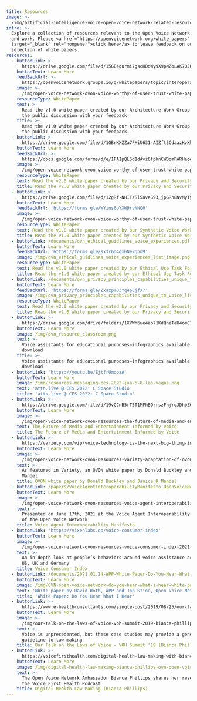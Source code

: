 ```yaml
---
title: Resources
image: >-
  /img/artificial-intelligence-voice-open-voice-network-related-resources_optimized.jpg
intro: >-
  Explore a collection of resources relevant to the Open Voice Network's mission
  and work. Please <a href="https://openvoicenetwork.org/white_papers"
  target="_blank" rel="noopener">click here</a> to leave feedback on our
  selection of white papers.
resources:
  - buttonLink: >-
      https://drive.google.com/file/d/15GEequrmi7gscHDoWy9X9pNZoLAK7OJ0/view?usp=sharing
    buttonText: Learn More
    feedBackUrl: >-
      https://openvoicenetwork.groups.io/g/whitepapers/topic/interoperability_of/93047684?p=,,,20,0,0,0::recentpostdate/sticky,,,20,2,0,93047684,previd%3D1660601323200073413,nextid%3D1660601323200073413&previd=1660601323200073413&nextid=1660601323200073413
    image: >-
      /img/open-voice-network-ovon-voice-worthy-of-user-trust-white-papers-interoperability-of-conversational-assistants-v3.0-white-paper.png
    resourceType: WhitePaper
    text: >-
      Read the v1.0 white paper created by our Architecture Work Group and join
      the public discussion with your feedback.
    title: >-
      Read the v1.0 white paper created by our Architecture Work Group and join
      the public discussion with your feedback.
  - buttonLink: >-
      https://drive.google.com/file/d/1GBrKXZZa7FXiU631-AIZft5CdaazKvXk/view?usp=sharing
    buttonText: Learn More
    feedBackUrl: >-
      https://docs.google.com/forms/d/e/1FAIpQLSd1dAvz6fpknCWDqmPARHeoenxCktAKfUjxU7-97T0u3j1KHw/viewform?usp=sf_link
    image: >-
      /img/open-voice-network-ovon-voice-worthy-of-user-trust-white-papers-data-security-specific-to-voice-v2-white-paper-graphic.png
    resourceType: WhitePaper
    text: Read the v2.0 white paper created by our Privacy and Security Work Group
    title: Read the v2.0 white paper created by our Privacy and Security Work Group
  - buttonLink: >-
      https://drive.google.com/file/d/12gRf-NHITzSlSaveS93_jpGRn8NvMyTy/view?usp=sharing
    buttonText: Learn More
    feedBackUrl: 'https://forms.gle/WYins6oYXW9rvNNQ6'
    image: >-
      /img/open-voice-network-ovon-voice-worthy-of-user-trust-white-papers-synthetic-voice-for-content-owners-and-creators-v1.png
    resourceType: WhitePaper
    text: Read the v1.0 white paper created by our Synthetic Voice Work Group
    title: Read the v1.0 white paper created by our Synthetic Voice Work Group
  - buttonLink: /documents/ovn_ethical_guidlines_voice_experiences.pdf
    buttonText: Learn More
    feedBackUrl: 'https://forms.gle/sx3r6D4dxGNe7ghm9'
    image: /img/ovn_ethical_guidlines_voice_experiences_list_image.png
    resourceType: WhitePaper
    text: Read the v1.0 white paper created by our Ethical Use Task Force Community
    title: Read the v1.0 white paper created by our Ethical Use Task Force Community
  - buttonLink: /documents/ovn_privacy_principles_capabilities_unique_to_voice.pdf
    buttonText: Learn More
    feedBackUrl: 'https://forms.gle/ZxazpTD3Yq4pCjfX7'
    image: /img/ovn_privacy_principles_capabilities_unique_to_voice_list_image.png
    resourceType: WhitePaper
    text: Read the v2.0 white paper created by our Privacy and Security Work Group
    title: Read the v2.0 white paper created by our Privacy and Security Work Group
  - buttonLink: >-
      https://drive.google.com/drive/folders/1XVWh6ue4ao71KdQneTaH4omC7MRUle06?usp=sharing
    buttonText: Learn More
    image: /img/ovn_resource_classroom.png
    text: >-
      Voice assistants for educational purposes—infographics available for
      download
    title: >-
      Voice assistants for educational purposes—infographics available for
      download
  - buttonLink: 'https://youtu.be/EjtfrUmoozA'
    buttonText: Learn More
    image: /img/resources-messaging-ces-2022-jan-5-8-las-vegas.png
    text: 'attn.live @ CES 2022: C Space Studio'
    title: 'attn.live @ CES 2022: C Space Studio'
  - buttonLink: >-
      https://drive.google.com/file/d/19vCCnB5rT5T1MFhBOrrszFhjrqJDhbZ6/view?usp=sharing
    buttonText: Learn More
    image: >-
      /img/open-voice-network-ovon-resources-the-future-of-media-and-entertainment-informed-by-voice-by-donald-buckley-and-janice-k-mandel.png
    text: The Future of Media and Entertainment Informed by Voice
    title: The Future of Media and Entertainment Informed by Voice
  - buttonLink: >-
      https://variety.com/vip/voice-technology-is-the-next-big-thing-in-media-and-entertainment-1235031704/
    buttonText: Learn More
    image: >-
      /img/open-voice-network-ovon-resources-variety-adaptation-of-ovon-media-and-entertainment-white-paper.png
    text: >-
      As featured in Variety, an OVON white paper by Donald Buckley and Janice K
      Mandel
    title: OVON white paper by Donald Buckley and Janice K Mandel
  - buttonLink: /papers/VoiceAgentInteroperabilityManifesto_OpenVoiceNetwork.pdf
    buttonText: Learn More
    image: >-
      /img/open-voice-network-ovon-resources-voice-agent-interoperability-manifesto-voice-for-everyone.png
    text: >-
      Presented on June 17th, 2021 at the Voice Agent Interoperability Workshop
      of the Open Voice Network
    title: Voice Agent Interoperability Manifesto
  - buttonLink: 'https://vixenlabs.co/voice-consumer-index'
    buttonText: Learn More
    image: >-
      /img/open-voice-network-ovon-resources-voice-consumer-index-2021-vixen-labs-research.png
    text: >-
      An in-depth look at people’s behaviors around voice assistance across the
      US, UK and Germany
    title: Voice Consumer Index
  - buttonLink: /documents/2021.01.14-WPP-White-Paper-Do-You-Hear-What-I-Hear.pdf
    buttonText: Learn More
    image: /img/OVN-open-voice-network-do-you-hear-what-i-hear-white-paper.png
    text: 'White paper by David Roth, WPP and Jon Stine, Open Voice Network'
    title: 'White Paper: Do You Hear What I Hear'
  - buttonLink: >-
      https://www.e-healthconsultants.com/single-post/2019/08/25/our-talk-on-the-laws-of-voice-at-the-voh-summit-a-recap
    buttonText: Learn More
    image: >-
      /img/our-talk-on-the-laws-of-voice-voh-summit-2019-bianca-phillips-ovn-open-voice-network.png
    text: >-
      Voice is unprecedented, but these case studies may provide a general
      guideline to law making
    title: Our Talk on the Laws of Voice - VOH Summit '19 (Bianca Phillips)
  - buttonLink: >-
      https://voicefirsthealth.com/digital-health-law-making-with-bianca-phillips-2/
    buttonText: Learn More
    image: /img/digital-health-law-making-bianca-phillips-ovn-open-voice-network.png
    text: >-
      The Open Voice Network Ambassador Bianca Phillips shares her research on
      the Voice First Health Podcast
    title: Digital Health Law Making (Bianca Phillips)
---
```



